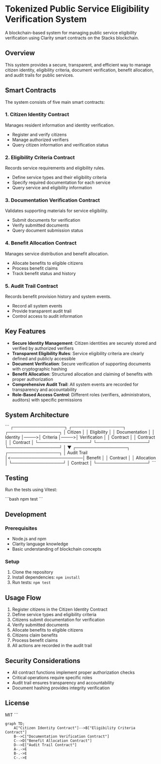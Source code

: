 # Tokenized Public Service Eligibility Verification System

A blockchain-based system for managing public service eligibility verification using Clarity smart contracts on the Stacks blockchain.

## Overview

This system provides a secure, transparent, and efficient way to manage citizen identity, eligibility criteria, document verification, benefit allocation, and audit trails for public services.

## Smart Contracts

The system consists of five main smart contracts:

### 1. Citizen Identity Contract

Manages resident information and identity verification.

- Register and verify citizens
- Manage authorized verifiers
- Query citizen information and verification status

### 2. Eligibility Criteria Contract

Records service requirements and eligibility rules.

- Define service types and their eligibility criteria
- Specify required documentation for each service
- Query service and eligibility information

### 3. Documentation Verification Contract

Validates supporting materials for service eligibility.

- Submit documents for verification
- Verify submitted documents
- Query document submission status

### 4. Benefit Allocation Contract

Manages service distribution and benefit allocation.

- Allocate benefits to eligible citizens
- Process benefit claims
- Track benefit status and history

### 5. Audit Trail Contract

Records benefit provision history and system events.

- Record all system events
- Provide transparent audit trail
- Control access to audit information

## Key Features

- **Secure Identity Management**: Citizen identities are securely stored and verified by authorized verifiers
- **Transparent Eligibility Rules**: Service eligibility criteria are clearly defined and publicly accessible
- **Document Verification**: Secure verification of supporting documents with cryptographic hashing
- **Benefit Allocation**: Structured allocation and claiming of benefits with proper authorization
- **Comprehensive Audit Trail**: All system events are recorded for transparency and accountability
- **Role-Based Access Control**: Different roles (verifiers, administrators, auditors) with specific permissions

## System Architecture

\`\`\`
┌─────────────────┐     ┌─────────────────┐     ┌─────────────────┐
│  Citizen        │     │  Eligibility    │     │  Documentation  │
│  Identity       │────>│  Criteria       │────>│  Verification   │
│  Contract       │     │  Contract       │     │  Contract       │
└─────────────────┘     └─────────────────┘     └─────────────────┘
│
▼
┌─────────────────┐                         ┌─────────────────┐
│  Audit Trail    │<────────────────────────│  Benefit        │
│  Contract       │                         │  Allocation     │
└─────────────────┘                         │  Contract       │
└─────────────────┘
\`\`\`

## Testing

Run the tests using Vitest:

\`\`\`bash
npm test
\`\`\`

## Development

### Prerequisites

- Node.js and npm
- Clarity language knowledge
- Basic understanding of blockchain concepts

### Setup

1. Clone the repository
2. Install dependencies: `npm install`
3. Run tests: `npm test`

## Usage Flow

1. Register citizens in the Citizen Identity Contract
2. Define service types and eligibility criteria
3. Citizens submit documentation for verification
4. Verify submitted documents
5. Allocate benefits to eligible citizens
6. Citizens claim benefits
7. Process benefit claims
8. All actions are recorded in the audit trail

## Security Considerations

- All contract functions implement proper authorization checks
- Critical operations require specific roles
- Audit trail ensures transparency and accountability
- Document hashing provides integrity verification

## License

MIT
\`\`\`

```mermaid title="System Architecture" type="diagram"
graph TD;
    A["Citizen Identity Contract"]-->B["Eligibility Criteria Contract"]
    B-->C["Documentation Verification Contract"]
    C-->D["Benefit Allocation Contract"]
    D-->E["Audit Trail Contract"]
    A-.->E
    B-.->E
    C-.->E
